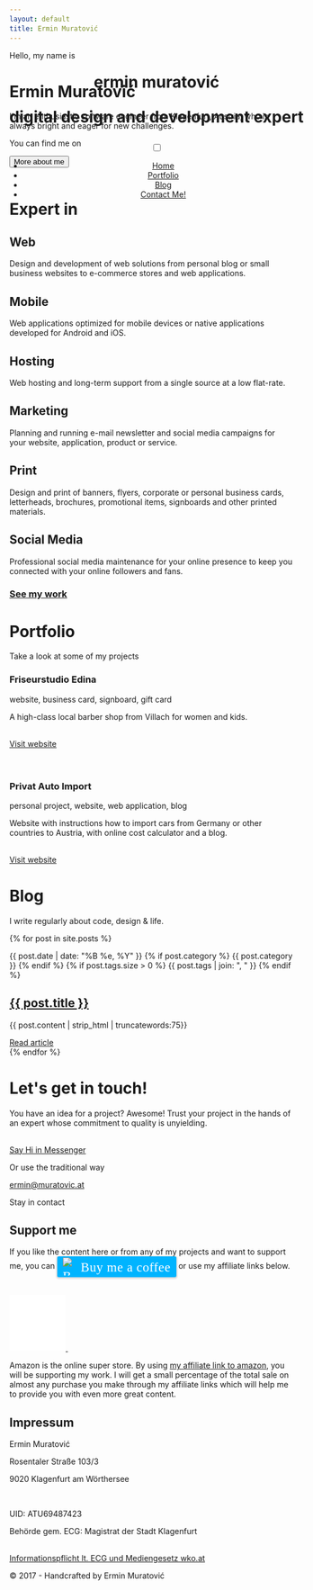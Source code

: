 ```yaml
---
layout: default
title: Ermin Muratović
---
```


<style>
    header {
        position: absolute;
    }
</style>
<div class="page" id="page">
    <header>
        <div class="page-header">
            <h1>
                <span>ermin</span> muratović
                <p>digital design and development expert</p>
            </h1>
            <div class="menu-toggle">
                <input type="checkbox" id="showmenucheckbox"/>
                <span></span>
                <span></span>
                <span></span>
                <nav id="menu">
                    <ul>
                        <li><a href="/">Home</a></li>
                        <li><a href="javascript:void(0)" onclick="scrollToPortfolio()">Portfolio</a></li>
                        <li><a href="javascript:void(0)" onclick="scrollToBlog()">Blog</a></li>
                        <li><a href="javascript:void(0)" onclick="scrollToContact()" class="primary">Contact Me!</a>
                        </li>
                    </ul>
                </nav>
            </div>
        </div>
    </header>
    <main class="main-content">
        <div class="banner" id="banner">
            <div class="text" data-scale>
                <p class="first">Hello, my name is</p>
                <h1>Ermin Muratović</h1>
                <p class="description">I'm an enthusiastic software engineer from Klagenfurt, Austria, who is always
                    bright and eager for new challenges.</p>
                <div class="social">
                    <p>You can find me on</p>
                    <div class="social-list">
                        <div class="social-button">
                            <a class="linkedin" target="_blank" href="https://linkedin.com/in/ermin-muratovic">
                                <i class="fab fa-linkedin fa-lg"></i>
                            </a>
                        </div>
                        <div class="social-button">
                            <a class="twitter" target="_blank" href="https://twitter.com/erminm">
                                <i class="fab fa-twitter fa-lg"></i>
                            </a>
                        </div>
                        <div class="social-button">
                            <a class="instagram" target="_blank" href="https://www.instagram.com/erminmurat/">
                                <i class="fab fa-instagram fa-lg"></i>
                            </a>
                        </div>
                        <div class="social-button">
                            <a class="github" target="_blank" href="https://github.com/ermin-muratovic">
                                <i class="fab fa-github fa-lg"></i>
                            </a>
                        </div>
                    </div>
                </div>
                <div>
                    <button class="align-middle rotate-icon" onclick="scrollToMore();"><span>More about me</span> <i
                            class="far fa-angle-right fa-lg"></i></button>
                </div>
                <!--p class="description detail">
                    Ich bin ein freiberuflicher Softwareentwickler aus Klagenfurt.
                    Haben Sie Interesse an einer modernen Webseite, Webanwendung oder mobilen Applikation, dann <a href="mailto:ermin@muratovic.at">kontaktieren</a> Sie mich bitte.
                </p-->
                <!-- work hard, top quality, purposeful, responsible, constantly improve -->
                <!-- pixel perfect work -->
                <!-- with (love) to the details -->
                <!-- contact, work together, website is your greatest business asset -->
                <!-- webdesign, development, blog or online shop -->
                <!-- individually, cms, wordpress, responsive, social media, re design old website, care&support service, e-commerce -->
                <!-- graphics and logo design, corporate branding, advertisement (online&offline) -->
                <!-- werbemittel, visitenkarten, briefpapier, stempel, plakate, banner, notizblöcke, flyer, folder, anzeigen&inserate -->
                <!-- werbevideos, imagevideos, marketing, foto, editing -->
            </div>
            <div class="image">
                <img src="resources/images/default.png" data-src="resources/images/ermin-1.png"/>
            </div>
        </div>
        <div class="expertin" id="expertin">
            <h1>Expert in</h1>
            <div class="expertin-list">
                <div class="expertin-item" data-animate data-animate-offset-element-height>
                    <i class="fal fa-desktop fa-5x"></i>
                    <h2>Web</h2>
                    <p>Design and development of web solutions from personal blog or small business websites to
                        e-commerce stores and web applications.</p>
                </div>
                <div class="expertin-item" data-animate data-animate-offset-element-height>
                    <i class="fal fa-mobile fa-5x"></i>
                    <h2>Mobile</h2>
                    <p>Web applications optimized for mobile devices or native applications developed for Android and
                        iOS.</p>
                </div>
                <div class="expertin-item" data-animate data-animate-offset-element-height>
                    <i class="fal fa-cloud fa-5x"></i>
                    <h2>Hosting</h2>
                    <p>Web hosting and long-term support from a single source at a low flat-rate.</p>
                </div>
            </div>
            <div class="expertin-list">
                <div class="expertin-item" data-animate data-animate-offset-element-height>
                    <i class="fal fa-briefcase fa-5x"></i>
                    <h2>Marketing</h2>
                    <p>Planning and running e-mail newsletter and social media campaigns for your website, application,
                        product or service.</p>
                </div>
                <div class="expertin-item" data-animate data-animate-offset-element-height>
                    <i class="fal fa-paint-brush fa-5x"></i>
                    <h2>Print</h2>
                    <p>Design and print of banners, flyers, corporate or personal business cards, letterheads,
                        brochures, promotional items, signboards and other printed materials.</p>
                </div>
                <div class="expertin-item" data-animate data-animate-offset-element-height>
                    <i class="fal fa-handshake fa-5x"></i>
                    <h2>Social Media</h2>
                    <p>Professional social media maintenance for your online presence to keep you connected with your
                        online followers and fans.</p>
                </div>
            </div>
            <h3><a href="javascript:void(0)" onclick="scrollToPortfolio()">See my work</a></h3>
        </div>
        <div class="portfolio" id="portfolio">
            <h1>Portfolio</h1>
            <p>Take a look at some of my projects</p>
            <div class="portfolio-list">
                <div class="portfolio-item reverse" data-animate data-animate-offset-element-height>
                    <div class="description">
                        <h3>Friseurstudio Edina</h3>
                        <p class="type">website, business card, signboard, gift card</p>
                        <p>A high-class local barber shop from Villach for women and kids.</p>
                        <br/>
                        <a href="http://friseurstudio-edina.at" target="_blank">Visit website</a>
                    </div>
                    <div class="showcase">
                        <img src="resources/images/default.png"
                             data-src="resources/images/friseurstudio-edina-showcase.png"/>
                    </div>
                </div>
                <div class="portfolio-item" data-animate data-animate-offset-element-height>
                    <div class="showcase">
                        <img src="resources/images/default.png"
                             data-src="resources/images/privat-auto-import-showcase.png"/>
                    </div>
                    <div class="description">
                        <h3>Privat Auto Import</h3>
                        <p class="type">personal project, website, web application, blog</p>
                        <p>Website with instructions how to import cars from Germany or other countries to Austria, with
                            online cost calculator and a blog.</p>
                        <br/>
                        <a href="http://privat-auto-import.at" target="_blank">Visit website</a>
                    </div>
                </div>
            </div>
        </div>
        <div class="blog-preview" id="blog">
            <h1>Blog</h1>
            <p>I write regularly about code, design & life.</p>
            <div class="posts">
                {% for post in site.posts %}
                <div class="post">
                    <p>
                        <span class="date">{{ post.date | date: "%B %e, %Y" }}</span>
                        {% if post.category %}
                        <i class="fas fa-circle"></i> <span class="category">{{ post.category }}</span>
                        {% endif %}
                        {% if post.tags.size > 0 %}
                        <i class="fas fa-circle"></i> <span class="tags">{{ post.tags | join: ", " }}</span>
                        {% endif %}
                    </p>
                    <h2><a href="{{ post.url }}">{{ post.title }}</a></h2>
                    <div class="separator"></div>
                    <p class="preview-text">{{ post.content | strip_html | truncatewords:75}}</p>
                    <a href="{{ post.url }}">Read article</a>
                </div>
                {% endfor %}
            </div>
        </div>
        <div class="contact" id="contact">
            <div class="text">
                <h1>Let's get in touch!</h1>
                <p>You have an idea for a project? Awesome! Trust your project in the hands of an expert whose
                    commitment to quality is unyielding.</p>
                <br/>
                <div class="contact-list">
                    <div class="btn-messenger">
                        <a href="http://m.me/ermin.muratovic" target="_blank">
                            <i class="fab fa-facebook-messenger fa-lg"></i>
                            Say Hi in Messenger
                        </a>
                    </div>
                    <div>
                        <p>Or use the traditional way</p>
                        <a href="mailto:ermin@muratovic.at">ermin@muratovic.at</a>
                    </div>
                </div>
                <div class="social">
                    <p>Stay in contact</p>
                    <div class="social-list">
                        <div class="social-button">
                            <a class="linkedin" target="_blank" href="https://linkedin.com/in/ermin-muratovic">
                                <i class="fab fa-linkedin fa-lg"></i>
                            </a>
                        </div>
                        <div class="social-button">
                            <a class="twitter" target="_blank" href="https://twitter.com/erminm">
                                <i class="fab fa-twitter fa-lg"></i>
                            </a>
                        </div>
                        <div class="social-button">
                            <a class="instagram" target="_blank" href="https://www.instagram.com/erminmurat/">
                                <i class="fab fa-instagram fa-lg"></i>
                            </a>
                        </div>
                        <div class="social-button">
                            <a class="github" target="_blank" href="https://github.com/ermin-muratovic">
                                <i class="fab fa-github fa-lg"></i>
                            </a>
                        </div>
                    </div>
                </div>
            </div>
        </div>
        <div class="support-ad" id="support-ad">
            <div class="text">
                <h2>Support me</h2>
                <style>.bmc-button img{width: 27px !important;margin-bottom: 1px !important;box-shadow: none !important;border: none !important;vertical-align: middle !important;}.bmc-button{vertical-align: middle;line-height: 36px !important;height:37px !important;text-decoration: none !important;display:inline-flex !important;color:#ffffff !important;background-color:#00b4ff !important;border-radius: 3px !important;border: 1px solid transparent !important;padding: 1px 9px !important;font-size: 23px !important;letter-spacing:0.6px !important;;box-shadow: 0px 1px 2px rgba(190, 190, 190, 0.5) !important;-webkit-box-shadow: 0px 1px 2px 2px rgba(190, 190, 190, 0.5) !important;margin: 0 auto !important;font-family:'Cookie', cursive !important;-webkit-box-sizing: border-box !important;box-sizing: border-box !important;-o-transition: 0.3s all linear !important;-webkit-transition: 0.3s all linear !important;-moz-transition: 0.3s all linear !important;-ms-transition: 0.3s all linear !important;transition: 0.3s all linear !important;}.bmc-button:hover, .bmc-button:active, .bmc-button:focus {-webkit-box-shadow: 0px 1px 2px 2px rgba(190, 190, 190, 0.5) !important;text-decoration: none !important;box-shadow: 0px 1px 2px 2px rgba(190, 190, 190, 0.5) !important;opacity: 0.85 !important;color:#ffffff !important;}</style>
                <p>If you like the content here or from any of my projects and want to support me, you can <link href="https://fonts.googleapis.com/css?family=Cookie" rel="stylesheet">
                    <a class="bmc-button" target="_blank" href="https://www.buymeacoffee.com/ermin">
                        <img src="https://www.buymeacoffee.com/assets/img/BMC-btn-logo.svg" alt="Buy me a coffee">
                        <span style="margin-left:5px">Buy me a coffee</span>
                    </a> or use my affiliate links below.</p>
                <br/>
                <div class="amazon-affiliate">
                    <a target="_blank" href="https://www.amazon.de/ref=rd_www_amazon_at/?site-redirect=at&_encoding=UTF8&tag=wwwmuratovica-21&linkCode=ur2&linkId=2c5826b45f2f2a2ceef32e6511a12d4b&camp=1638&creative=6742">
                        <img src="resources/images/default.png" width="100" data-src="resources/images/amazon_logo_rgb.jpg" />
                    </a>
                    <img src="//ir-de.amazon-adsystem.com/e/ir?t=wwwmuratovica-21&l=ur2&o=3" width="1" height="1" border="0" alt="" style="border:none !important; margin:0px !important;" />
                    <p>Amazon is the online super store. By using <a target="_blank" href="https://www.amazon.de/ref=rd_www_amazon_at/?site-redirect=at&_encoding=UTF8&tag=wwwmuratovica-21&linkCode=ur2&linkId=2c5826b45f2f2a2ceef32e6511a12d4b&camp=1638&creative=6742">my affiliate link to amazon</a>, you will be supporting my work. I will get a small percentage of the total sale on almost any purchase you make through my affiliate links which will help me to provide you with even more great content.</p>
                </div>
            </div>
        </div>
    </main>
    <footer class="page-footer">
        <div class="impressum">
            <h2>Impressum</h2>
            <p>Ermin Muratović</p>
            <p>Rosentaler Straße 103/3</p>
            <p>9020 Klagenfurt am Wörthersee</p>
            <br/>
            <p>UID: ATU69487423</p>
            <p>Behörde gem. ECG: Magistrat der Stadt Klagenfurt</p>
            <br/>
            <a href="https://www.wkoecg.at/Web/Ecg.aspx?FirmaID=68532e82-4716-49d8-9d75-50102b06e38f">Informationspflicht
                lt. ECG und Mediengesetz wko.at</a>
        </div>
        <p class="copyright">&copy; 2017 - Handcrafted by Ermin Muratović</p>
    </footer>
</div>
<script src="/scripts/script.js"></script>